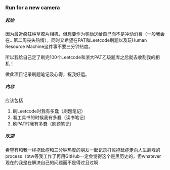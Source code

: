 ### Run for a new camera

##### 起始

因为最近疯狂种草胶片相机，但想要作为奖励送给自己而不是冲动消费（一般我会在...第二周丧失热情），同时又希望在PAT和Leetcode刷题以及玩Human Resource Machine这件事不要三分钟热度。

所以我给自己定了刷完100个Leetcode和浙大PAT乙级题库之后就去收割我的相机！

做此项目记录刷题笔记及心得，祝我好运。

##### 内容

应该包括

1. 刷Leetcode时我有多蠢（刷题笔记）
2. 看工具书的时候我有多蠢（读书笔记）
3. 刷PAT时我有多蠢（刷题笔记）

##### 欢迎

希望有和我一样拖延症和三分钟热度的朋友一起记录打败拖延症走向人生巅峰的process（btw等我工作了再用GitHub一定会觉得这个是黑历史的，但whatever现在的我是在解决自己的问题而不是得过且过啊
